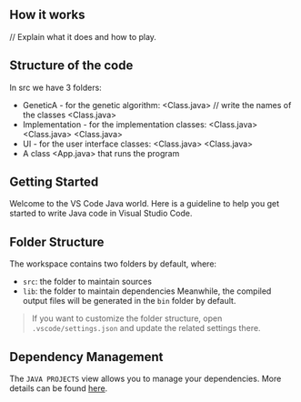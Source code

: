 ## How it works

// Explain what it does and how to play.

## Structure of the code

In src we have 3 folders:
- GeneticA - for the genetic algorithm:
                        <Class.java>    // write the names of the classes
                        <Class.java>
- Implementation - for the implementation classes:
                        <Class.java>
                        <Class.java>
                        <Class.java>
- UI - for the user interface classes:
                        <Class.java>
                        <Class.java>
- A class <App.java> that runs the program



## Getting Started
Welcome to the VS Code Java world. Here is a guideline to help you get started to write Java code in Visual Studio Code.
## Folder Structure
The workspace contains two folders by default, where:
- `src`: the folder to maintain sources
- `lib`: the folder to maintain dependencies
Meanwhile, the compiled output files will be generated in the `bin` folder by default.
> If you want to customize the folder structure, open `.vscode/settings.json` and update the related settings there.
## Dependency Management
The `JAVA PROJECTS` view allows you to manage your dependencies. More details can be found [here](https://github.com/microsoft/vscode-java-dependency#manage-dependencies).
